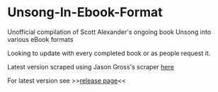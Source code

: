 # Unsong-In-Ebook-Format

Unofficial compilation of Scott Alexander's ongoing book Unsong into various eBook formats

Looking to update with every completed book or as people request it. 

Latest version scraped using Jason Gross's scraper [here](https://github.com/JasonGross/unsong_scraper)

For latest version see >>[release page](https://github.com/moorederodeo/Unsong-In-Ebook-Format/releases)<<
